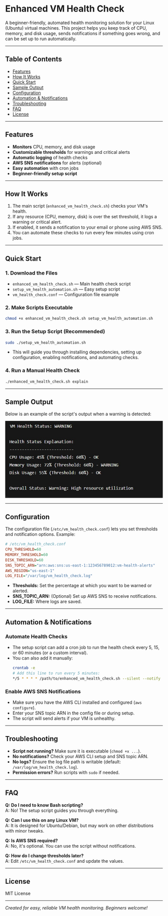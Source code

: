 # Enhanced VM Health Check

A beginner-friendly, automated health monitoring solution for your Linux (Ubuntu) virtual machines. This project helps you keep track of CPU, memory, and disk usage, sends notifications if something goes wrong, and can be set up to run automatically.

---

## Table of Contents
- [Features](#features)
- [How It Works](#how-it-works)
- [Quick Start](#quick-start)
- [Sample Output](#sample-output)
- [Configuration](#configuration)
- [Automation & Notifications](#automation--notifications)
- [Troubleshooting](#troubleshooting)
- [FAQ](#faq)
- [License](#license)

---

## Features
- **Monitors** CPU, memory, and disk usage
- **Customizable thresholds** for warnings and critical alerts
- **Automatic logging** of health checks
- **AWS SNS notifications** for alerts (optional)
- **Easy automation** with cron jobs
- **Beginner-friendly setup script**

---

## How It Works
1. The main script (`enhanced_vm_health_check.sh`) checks your VM's health.
2. If any resource (CPU, memory, disk) is over the set threshold, it logs a warning or critical alert.
3. If enabled, it sends a notification to your email or phone using AWS SNS.
4. You can automate these checks to run every few minutes using cron jobs.

---

## Quick Start

### 1. Download the Files
- `enhanced_vm_health_check.sh` — Main health check script
- `setup_vm_health_automation.sh` — Easy setup script
- `vm_health_check.conf` — Configuration file example

### 2. Make Scripts Executable
```bash
chmod +x enhanced_vm_health_check.sh setup_vm_health_automation.sh
```

### 3. Run the Setup Script (Recommended)
```bash
sudo ./setup_vm_health_automation.sh
```
- This will guide you through installing dependencies, setting up configuration, enabling notifications, and automating checks.

### 4. Run a Manual Health Check
```bash
./enhanced_vm_health_check.sh explain
```

---

## Sample Output

Below is an example of the script's output when a warning is detected:

![Sample Output](output.jpg)

---

## Configuration

The configuration file (`/etc/vm_health_check.conf`) lets you set thresholds and notification options. Example:

```ini
# /etc/vm_health_check.conf
CPU_THRESHOLD=60
MEMORY_THRESHOLD=60
DISK_THRESHOLD=60
SNS_TOPIC_ARN="arn:aws:sns:us-east-1:123456789012:vm-health-alerts"
AWS_REGION="us-east-1"
LOG_FILE="/var/log/vm_health_check.log"
```

- **Thresholds:** Set the percentage at which you want to be warned or alerted.
- **SNS_TOPIC_ARN:** (Optional) Set up AWS SNS to receive notifications.
- **LOG_FILE:** Where logs are saved.

---

## Automation & Notifications

### Automate Health Checks
- The setup script can add a cron job to run the health check every 5, 15, or 60 minutes (or a custom interval).
- You can also add it manually:
  ```bash
  crontab -e
  # Add this line to run every 5 minutes:
  */5 * * * * /path/to/enhanced_vm_health_check.sh --silent --notify
  ```

### Enable AWS SNS Notifications
- Make sure you have the AWS CLI installed and configured (`aws configure`).
- Enter your SNS topic ARN in the config file or during setup.
- The script will send alerts if your VM is unhealthy.

---

## Troubleshooting
- **Script not running?** Make sure it is executable (`chmod +x ...`).
- **No notifications?** Check your AWS CLI setup and SNS topic ARN.
- **No logs?** Ensure the log file path is writable (default: `/var/log/vm_health_check.log`).
- **Permission errors?** Run scripts with `sudo` if needed.

---

## FAQ
**Q: Do I need to know Bash scripting?**  
A: No! The setup script guides you through everything.

**Q: Can I use this on any Linux VM?**  
A: It is designed for Ubuntu/Debian, but may work on other distributions with minor tweaks.

**Q: Is AWS SNS required?**  
A: No, it's optional. You can use the script without notifications.

**Q: How do I change thresholds later?**  
A: Edit `/etc/vm_health_check.conf` and update the values.

---

## License
MIT License

---

*Created for easy, reliable VM health monitoring. Beginners welcome!*
